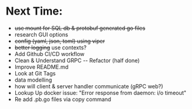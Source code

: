 # Next Time:
 - ~~use mount for SQL db & protobuf generated go files~~
 - research GUI options
 - ~~config (yaml, json, toml) using viper~~
 - ~~better logging~~ use contexts?
 - Add Github CI/CD workflow
 - Clean & Understand GRPC -- Refactor (half done)
 - Improve README.md
 - Look at Git Tags
 - data modelling
 - how will client & server handler communicate (gRPC web?)
 - Lookup Up docker issue: "Error response from daemon: i/o timeout"
 - Re add .pb.go files via copy command